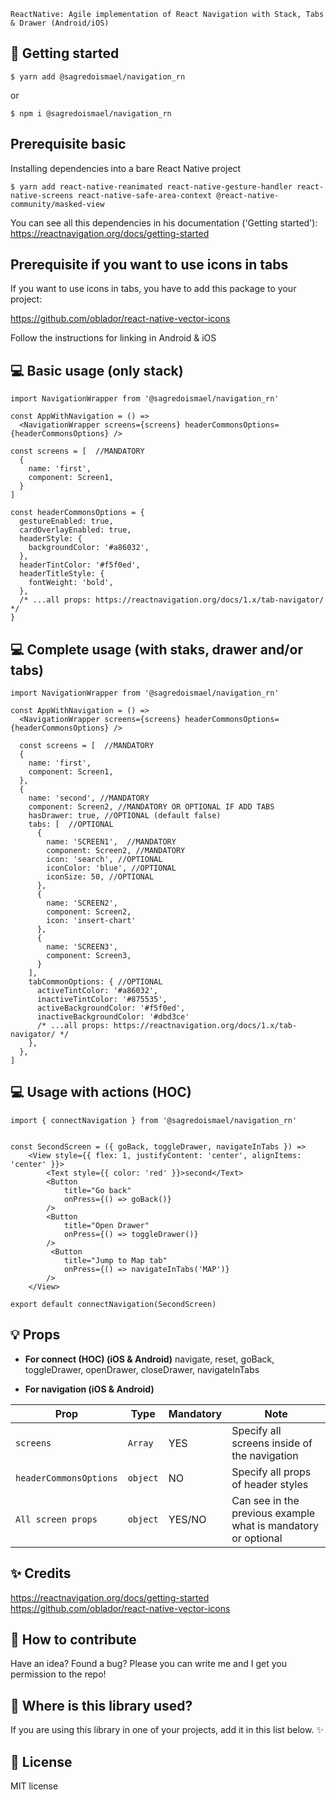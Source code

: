 
    ReactNative: Agile implementation of React Navigation with Stack, Tabs & Drawer (Android/iOS)


## 📖 Getting started

`$ yarn add @sagredoismael/navigation_rn`

or 

`$ npm i @sagredoismael/navigation_rn`

## **Prerequisite basic**
Installing dependencies into a bare React Native project

`$ yarn add react-native-reanimated react-native-gesture-handler react-native-screens react-native-safe-area-context @react-native-community/masked-view`

You can see all this dependencies in his documentation ('Getting started'): 
https://reactnavigation.org/docs/getting-started


## **Prerequisite if you want to use icons in tabs**

If you want to use icons in tabs, you have to add this package to your project:

https://github.com/oblador/react-native-vector-icons  

Follow the instructions for linking in Android & iOS


## 💻 Basic usage (only stack)

```
import NavigationWrapper from '@sagredoismael/navigation_rn'

const AppWithNavigation = () =>
  <NavigationWrapper screens={screens} headerCommonsOptions={headerCommonsOptions} />

const screens = [  //MANDATORY
  {
    name: 'first',
    component: Screen1,
  }
]

const headerCommonsOptions = {
  gestureEnabled: true,
  cardOverlayEnabled: true,
  headerStyle: {
    backgroundColor: '#a86032',
  },
  headerTintColor: '#f5f0ed',
  headerTitleStyle: {
    fontWeight: 'bold',
  },
  /* ...all props: https://reactnavigation.org/docs/1.x/tab-navigator/ */
}

```


## 💻 Complete usage (with staks, drawer and/or tabs)

```
import NavigationWrapper from '@sagredoismael/navigation_rn'

const AppWithNavigation = () =>
  <NavigationWrapper screens={screens} headerCommonsOptions={headerCommonsOptions} />

  const screens = [  //MANDATORY
  {
    name: 'first',
    component: Screen1,
  },
  {
    name: 'second', //MANDATORY
    component: Screen2, //MANDATORY OR OPTIONAL IF ADD TABS
    hasDrawer: true, //OPTIONAL (default false)
    tabs: [  //OPTIONAL
      {
        name: 'SCREEN1',  //MANDATORY
        component: Screen2, //MANDATORY
        icon: 'search', //OPTIONAL
        iconColor: 'blue', //OPTIONAL
        iconSize: 50, //OPTIONAL
      },
      {
        name: 'SCREEN2',
        component: Screen2,
        icon: 'insert-chart'
      },
      {
        name: 'SCREEN3',
        component: Screen3,
      }
    ],
    tabCommonOptions: { //OPTIONAL
      activeTintColor: '#a86032',
      inactiveTintColor: '#875535',
      activeBackgroundColor: '#f5f0ed',
      inactiveBackgroundColor: '#dbd3ce'
      /* ...all props: https://reactnavigation.org/docs/1.x/tab-navigator/ */
    },
  },
]

```


## 💻 Usage with actions (HOC)

```
import { connectNavigation } from '@sagredoismael/navigation_rn'


const SecondScreen = ({ goBack, toggleDrawer, navigateInTabs }) =>
    <View style={{ flex: 1, justifyContent: 'center', alignItems: 'center' }}>
        <Text style={{ color: 'red' }}>second</Text>
        <Button
            title="Go back"
            onPress={() => goBack()}
        />
        <Button
            title="Open Drawer"
            onPress={() => toggleDrawer()}
        />
         <Button
            title="Jump to Map tab"
            onPress={() => navigateInTabs('MAP')}
        />
    </View>

export default connectNavigation(SecondScreen)
```

## 💡 Props

- **For connect (HOC) (iOS & Android)**
        navigate,
        reset,
        goBack,
        toggleDrawer,
        openDrawer,
        closeDrawer,
        navigateInTabs

- **For navigation (iOS & Android)**

| Prop                   | Type                | Mandatory | Note                                             |
| ---------------------- | ------------------- | ------- | ------------------------------------------------ |
| `screens`     | `Array`            |   YES      | Specify all screens inside of the navigation |
| `headerCommonsOptions`                | `object`            |    NO     | Specify all props of header styles
| `All screen props`          | `object`            |    YES/NO     | Can see in the previous example what is mandatory or optional  |


## ✨ Credits
https://reactnavigation.org/docs/getting-started
https://github.com/oblador/react-native-vector-icons  

## 🤔 How to contribute
Have an idea? Found a bug? Please you can write me and I get you permission to the repo!

## 💫 Where is this library used?
If you are using this library in one of your projects, add it in this list below. ✨


## 📜 License
MIT license
